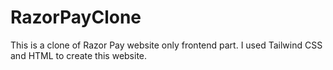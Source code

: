 # RazorPayClone
This is a clone of Razor Pay website only frontend part. I used Tailwind CSS and HTML to create this website.
